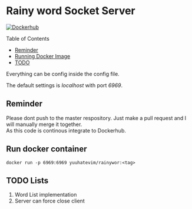 # Rainy word Socket Server
[![Dockerhub](https://img.shields.io/docker/automated/yuuhatevim/rainyword)](https://hub.docker.com/r/yuuhatevim/rainyword)

Table of Contents
- [Reminder](#reminder)
- [Running Docker Image](#run-docker-container)
- [TODO](#todo-lists)

Everything can be config inside the config file.

The default settings is *localhost* with port *6969*.

## Reminder
Please dont push to the master respository. Just make a pull request and I will manually merge it together.<br>
As this code is continous integrate to Dockerhub.

## Run docker container
`docker run -p 6969:6969 yuuhatevim/rainywor:<tag>`

## TODO Lists
1. Word List implementation
2. Server can force close client